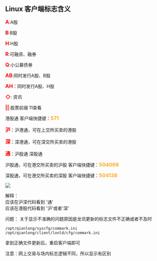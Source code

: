 ## Linux 客户端标志含义

**<font color=#FA0000 size=3 >A</font>**:A股

**<font color=#FA0000 size=3 >B</font>**:B股

**<font color=#FA0000 size=3 >H</font>**:H股

**<font color=#FA0000 size=3 >R</font>**:可融资、融券

**<font color=#FA0000 size=3 >Q</font>**:小公募债券

**<font color=#FA0000 size=3 >AB</font>**:同时发行A股、B股

**<font color=#FA0000 size=3 >AH</font>**：同时发行A股、H股

**<font color=#FA0000 size=3 >◇</font>**: 资讯

**<font color=#FA0000 size=3 >||</font>**:股票前缀 11查看

港股通  客户端快捷键：**<font color=#FFA726 size=3 >571</font>**

**<font color=#FA0000 size=3 >沪</font>**：沪港通，可在上交所买卖的港股

**<font color=#FA0000 size=3 >深</font>**：深港通，可在深交所买卖的港股

**<font color=#FA0000 size=3 >通</font>**：沪股通 深股通

沪股通，可在港交所买卖的沪股 客户端快捷键：**<font color=#FFA726 size=3 >504068</font>**  <br>

深股通，可在港交所买卖的深股 客户端快捷键：**<font color=#FFA726 size=3 >504138</font>** <br>

![](http://7xlgx2.com1.z0.glb.clouddn.com/2016-12-28_111829.jpg)<br/>

解释：<br>
应该在沪深代码看到 '通'<br>
应该在港股代码看到 '沪'或者'深'

问题：
关于显示不准确的问题原因是龙讯更新的标志文件不正确或者不及时

<code>/opt/qianlong/syscfg/commark.ini</code>
<code>/opt/qianlong/client/lonld/cfg/commark.ini</code>

拿到正确文件更新后，重启客户端即可

注意：网上交易与场内标志逻辑不同，所以显示有区别
